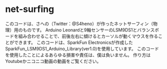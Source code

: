 # net-surfing

このコードは、さへの（Twitter：@S4heno）が作ったネットサーフィン（物理）用のものです。
Arduino Leonardと9軸センサーのLSM9DS1とバランスボードを組み合わせることで、前後左右に傾けるとカーソルが動くマウスを作ることができます。
このコードは、SparkFun Electronicsが作成したSparkFun_LSM9DS1_Arduino_Library(ver1.0)を使用しています。
このコードを使用したことによるあらゆる損害や責任は、僕は負いません。
作り方はYoutubeかニコニコ動画の動画をご覧ください。
